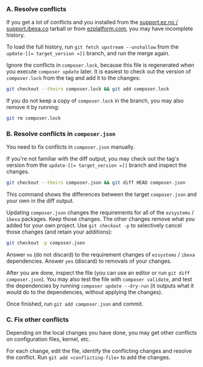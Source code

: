 ### A. Resolve conflicts

If you get a lot of conflicts and you installed from the [support.ez.no / support.ibexa.co](https://support.ibexa.co) tarball
or from [ezplatform.com](https://ezplatform.com), you may have incomplete history.

To load the full history, run `git fetch upstream --unshallow` from the `update-[[= target_version =]]` branch, and run the merge again.

Ignore the conflicts in `composer.lock`, because this file is regenerated when you execute `composer update` later.
It is easiest to check out the version of `composer.lock` from the tag and add it to the changes:

``` bash
git checkout --theirs composer.lock && git add composer.lock
```

If you do not keep a copy of `composer.lock` in the branch, you may also remove it by running:

``` bash
git rm composer.lock
```

### B. Resolve conflicts in `composer.json`

You need to fix conflicts in `composer.json` manually.

If you're not familiar with the diff output, you may check out the tag's version from the `update-[[= target_version =]]` branch and inspect the changes.

``` bash
git checkout --theirs composer.json && git diff HEAD composer.json
```

This command shows the differences between the target `composer.json` and your own in the diff output.

Updating `composer.json` changes the requirements for all of the `ezsystems` / `ibexa`  packages. Keep those changes.
The other changes remove what you added for your own project.
Use `git checkout -p` to selectively cancel those changes (and retain your additions):

``` bash
git checkout -p composer.json
```

Answer `no` (do not discard) to the requirement changes of `ezsystems` / `ibexa`  dependencies.
Answer `yes` (discard) to removals of your changes.

After you are done, inspect the file (you can use an editor or run `git diff composer.json`).
You may also test the file with `composer validate`,
and test the dependencies by running `composer update --dry-run`
(it outputs what it would do to the dependencies, without applying the changes).

Once finished, run `git add composer.json` and commit.

### C. Fix other conflicts

Depending on the local changes you have done, you may get other conflicts on configuration files, kernel, etc.

For each change, edit the file, identify the conflicting changes and resolve the conflict.
Run `git add <conflicting-file>` to add the changes.
